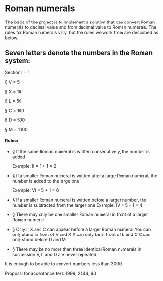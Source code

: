 # Roman numerals

 The basis of the project is to Implement a solution that can convert Roman numerals to decimal value and from decimal value to Roman numerals. The rules for Roman numerals vary, but the rules we work from are described as below.

## Seven letters denote the numbers in the Roman system:

Section I = 1

§ V = 5

§ X = 10

§ L = 50

§ C = 100

§ D = 500

§ M = 1000

#### Rules:

- § If the same Roman numeral is written consecutively, the number is added

  Example: II = 1 + 1 = 2

- § If a smaller Roman numeral is written after a large Roman numeral, the number is added to the large one

  Example: VI = 5 + 1 = 6


-  § If a smaller Roman numeral is written before a larger number, the number is subtracted from the larger one
 Example: IV = 5 – 1 = 4

- § There may only be one smaller Roman numeral in front of a larger Roman numeral

- § Only I, X and C can appear before a larger Roman numeral
  You can only stand in front of V and X
  X can only be in front of L and C
  C can only stand before D and M

- § There may be no more than three identical Roman numerals in succession
V, L and D are never repeated

It is enough to be able to convert numbers less than 3000

Proposal for acceptance test: 1999, 2444, 90
